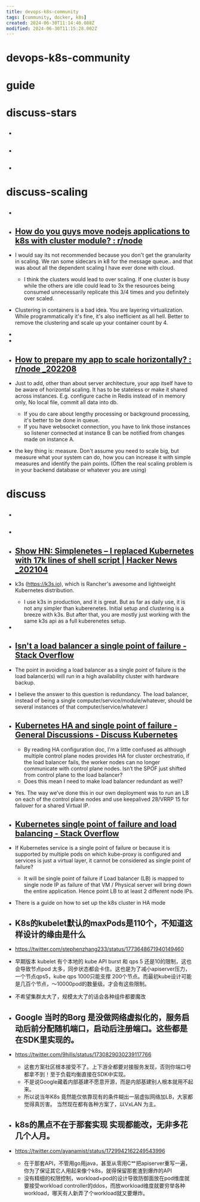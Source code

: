 ```yaml
---
title: devops-k8s-community
tags: [community, docker, k8s]
created: 2024-06-30T11:14:40.088Z
modified: 2024-06-30T11:15:28.002Z
---
```


# devops-k8s-community

# guide

# discuss-stars
- ## 

- ## 

- ## 
# discuss-scaling
- ## 

- ## [How do you guys move nodejs applications to k8s with cluster module? : r/node](https://www.reddit.com/r/node/comments/15qwkrg/how_do_you_guys_move_nodejs_applications_to_k8s/)
- I would say its not recommended because you don't get the granularity in scaling. We ran some sidecars in k8 for the message queue.. and that was about all the dependent scaling I have ever done with cloud.
  - I think the clusters would lead to over scaling. If one cluster is busy while the others are idle could lead to 3x the resources being consumed unnecessarily replicate this 3/4 times and you definitely over scaled.

- Clustering in containers is a bad idea. You are layering virtualization. While programmatically it's fine, it's also inefficient as all hell. Better to remove the clustering and scale up your container count by 4.

- 
- 

- ## [How to prepare my app to scale horizontally? : r/node _202208](https://www.reddit.com/r/node/comments/x0i7rp/how_to_prepare_my_app_to_scale_horizontally/)
- Just to add, other than about server architecture, your app itself have to be aware of horizontal scaling. It has to be stateless or make it shared across instances. E.g. configure cache in Redis instead of in memory only, No local file, commit all data into db.
  - If you do care about lengthy processing or background processing, it's better to be done in queue.
  - If you have websocket connection, you have to link those instances so listener connected at instance B can be notified from changes made on instance A.

- the key thing is: measure. Don't assume you need to scale big, but measure what your system can do, how you can increase it with simple measures and identify the pain points. (Often the real scaling problem is in your backend database or whatever you are using)
# discuss
- ## 

- ## 

- ## [Show HN: Simplenetes – I replaced Kubernetes with 17k lines of shell script | Hacker News _202104](https://news.ycombinator.com/item?id=26661223)
- k3s (https://k3s.io), which is Rancher's awesome and lightweight Kubernetes distribution.
  - I use k3s in production, and it is great. But as far as daily use, it is not any simpler than kuberenetes. Initial setup and clustering is a breeze with k3s. But after that, you are mostly just working with the same k3s api as a full kuberenetes setup.

- 

- ## [Isn't a load balancer a single point of failure - Stack Overflow](https://stackoverflow.com/questions/21981514/isnt-a-load-balancer-a-single-point-of-failure)
- The point in avoiding a load balancer as a single point of failure is the load balancer(s) will run in a high availability cluster with hardware backup.
- I believe the answer to this question is redundancy. The load balancer, instead of being a single computer/service/module/whatever, should be several instances of that computer/service/whatever.l

- ## [Kubernetes HA and single point of failure - General Discussions - Discuss Kubernetes](https://discuss.kubernetes.io/t/kubernetes-ha-and-single-point-of-failure/8434)
  - By reading HA configuration doc, I’m a little confused as although multiple control plane nodes provides HA for cluster orchestratio, if the load balancer fails, the worker nodes can no longer communicate with control plane nodes. Isn’t the SPOF just shifted from control plane to the load balancer?
  - Does this mean I need to make load balancer redundant as well?

- Yes. The way we’ve done this in our own deployment was to run an LB on each of the control plane nodes and use keepalived 28/VRRP 15 for failover for a shared Virtual IP.

- ## [Kubernetes single point of failure and load balancing - Stack Overflow](https://stackoverflow.com/questions/37929770/kubernetes-single-point-of-failure-and-load-balancing)
- If Kubernetes service is a single point of failure or because it is supported by multiple pods on which kube-proxy is configured and services is just a virtual layer, it cannot be considered as single point of failure?
  - It will be single point of failure if Load balancer (LB) is mapped to single node IP as failure of that VM / Physical server will bring down the entire application. Hence point LB to at least 2 different node IPs.

- There is a guide on how to set up the k8s cluster in HA mode

- ## K8s的kubelet默认的maxPods是110个，不知道这样设计的缘由是什么
- https://twitter.com/stephenzhang233/status/1773648671940149460
- 早期版本 kubelet 有个本地的 kube API burst 和 qps 5 还是10的限制，这也会导致节点pod 太多，同步状态都会卡住。这也是为了减小apiserver压力， 一个节点qps5，kube qps 1000只能支撑 200个节点。而最初kube设计可能是几百个节点，～10000pod的数量级。才会有这些限制。
- 不希望集群太大了，规模太大了的话会各种组件都要魔改

- ## Google 当时的Borg 是没做网络虚拟化的，服务启动后前分配随机端口，启动后注册端口。这些都是在SDK里实现的。
- https://twitter.com/9hills/status/1730829030239117766
  - 这套方案社区根本接受不了。上下游全都要对接服务发现，否则你端口号都拿不到！至于负载均衡直接在SDK中实现。
  - 不是说Google藏着内部基建不愿意开源，而是内部基建别人根本就用不起来。
  - 所以说当年K8s 竟然能仅依靠现有的条件糊出一层虚拟网络加LB，大家都觉得真厉害。 当然现在都有各种方案了，以VxLAN 为主。

- ## k8s的黑点不在于那套实现 实现都能改，无非多花几个人月。
- https://twitter.com/ayanamist/status/1729942162249543996
  - 在于那套API，不管用go用java，甚至从零用C艹把apiserver重写一遍，你为了保证其它人用起来像个k8s，就得保留那套渣到爆炸的API
  - 没有精细的权限控制，workload+pod的设计导致防御面放在pod维度就要接受workload controller的ddos，而放workload维度就要穷举各种workload，哪天有人新弄了个workload就又要爆炸。
